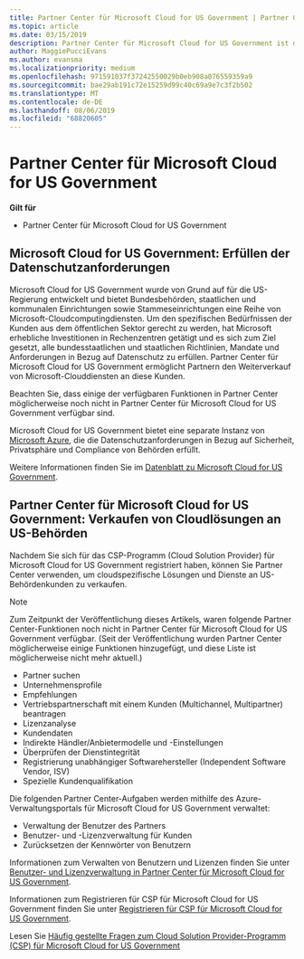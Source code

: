 ```yaml
---
title: Partner Center für Microsoft Cloud for US Government | Partner Center für Microsoft Cloud for US Government
ms.topic: article
ms.date: 03/15/2019
description: Partner Center für Microsoft Cloud for US Government ist das Unternehmensportal für Microsoft-Partner, die Microsoft-Cloudlösungen für Kunden anbieten möchten, die mit Regierungsbehörden in den USA arbeiten.
author: MaggiePucciEvans
ms.author: evansma
ms.localizationpriority: medium
ms.openlocfilehash: 971591037f37242550029b0eb908a076559359a9
ms.sourcegitcommit: bae29ab191c72e15259d99c40c69a9e7c3f2b502
ms.translationtype: MT
ms.contentlocale: de-DE
ms.lasthandoff: 08/06/2019
ms.locfileid: "68820605"
---
```

# <a name="partner-center-for-microsoft-cloud-for-us-government"></a>Partner Center für Microsoft Cloud for US Government

**Gilt für**

-  Partner Center für Microsoft Cloud for US Government

## <a name="microsoft-cloud-for-us-government-meeting-data-protection-requirements"></a>Microsoft Cloud for US Government: Erfüllen der Datenschutzanforderungen 

Microsoft Cloud for US Government wurde von Grund auf für die US-Regierung entwickelt und bietet Bundesbehörden, staatlichen und kommunalen Einrichtungen sowie Stammeseinrichtungen eine Reihe von Microsoft-Cloudcomputingdiensten. Um den spezifischen Bedürfnissen der Kunden aus dem öffentlichen Sektor gerecht zu werden, hat Microsoft erhebliche Investitionen in Rechenzentren getätigt und es sich zum Ziel gesetzt, alle bundesstaatlichen und staatlichen Richtlinien, Mandate und Anforderungen in Bezug auf Datenschutz zu erfüllen. Partner Center für Microsoft Cloud for US Government ermöglicht Partnern den Weiterverkauf von Microsoft-Clouddiensten an diese Kunden.

Beachten Sie, dass einige der verfügbaren Funktionen in Partner Center möglicherweise noch nicht in Partner Center für Microsoft Cloud for US Government verfügbar sind.

Microsoft Cloud for US Government bietet eine separate Instanz von [Microsoft Azure](https://azure.microsoft.com/overview/clouds/government/), die die Datenschutzanforderungen in Bezug auf Sicherheit, Privatsphäre und Compliance von Behörden erfüllt. 

Weitere Informationen finden Sie im [Datenblatt zu Microsoft Cloud for US Government](https://download.microsoft.com/download/C/9/C/C9CA3002-DFC4-4ADA-841F-DF42AEC042FB/Microsoft_Azure_Government_Datasheet_EN_US.PDF).

## <a name="partner-center-for-microsoft-cloud-for-us-government-selling-cloud-solutions-to-us-government-entities"></a>Partner Center für Microsoft Cloud for US Government: Verkaufen von Cloudlösungen an US-Behörden

Nachdem Sie sich für das CSP-Programm (Cloud Solution Provider) für Microsoft Cloud for US Government registriert haben, können Sie Partner Center verwenden, um cloudspezifische Lösungen und Dienste an US-Behördenkunden zu verkaufen. 

> [!NOTE]  
> Zum Zeitpunkt der Veröffentlichung dieses Artikels, waren folgende Partner Center-Funktionen noch nicht in Partner Center für Microsoft Cloud for US Government verfügbar. (Seit der Veröffentlichung wurden Partner Center möglicherweise einige Funktionen hinzugefügt, und diese Liste ist möglicherweise nicht mehr aktuell.)

- Partner suchen
- Unternehmensprofile
- Empfehlungen
- Vertriebspartnerschaft mit einem Kunden (Multichannel, Multipartner) beantragen
- Lizenzanalyse
- Kundendaten
- Indirekte Händler/Anbietermodelle und -Einstellungen
- Überprüfen der Dienstintegrität
- Registrierung unabhängiger Softwarehersteller (Independent Software Vendor, ISV)
- Spezielle Kundenqualifikation

Die folgenden Partner Center-Aufgaben werden mithilfe des Azure-Verwaltungsportals für Microsoft Cloud for US Government verwaltet: 

-   Verwaltung der Benutzer des Partners
-   Benutzer- und -Lizenzverwaltung für Kunden
-   Zurücksetzen der Kennwörter von Benutzern

Informationen zum Verwalten von Benutzern und Lizenzen finden Sie unter [Benutzer- und Lizenzverwaltung in Partner Center für Microsoft Cloud for US Government](user-management-in-partner-center-for-microsoft-us-govt-cloud.md).

Informationen zum Registrieren für CSP für Microsoft Cloud for US Government finden Sie unter [Registrieren für CSP für Microsoft Cloud for US Government](enroll-in-csp-for-microsoft-us-govt-cloud.md).

Lesen Sie [Häufig gestellte Fragen zum Cloud Solution Provider-Programm (CSP) für Microsoft Cloud for US Government](faq-for-us-govt-cloud.md)
